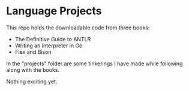 # Language Projects

This repo holds the downloadable code from three books:

* The Definitive Guide to ANTLR
* Writing an Interpreter in Go
* Flex and Bison

In the "projects" folder are some tinkerings
I have made while following along with the books.

Nothing exciting yet.
